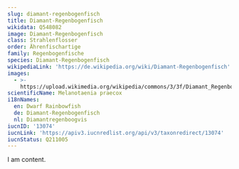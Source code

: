 ```yaml
---
slug: diamant-regenbogenfisch
title: Diamant-Regenbogenfisch
wikidata: Q548082
image: Diamant-Regenbogenfisch
class: Strahlenflosser
order: Ährenfischartige
family: Regenbogenfische
species: Diamant-Regenbogenfisch
wikipediaLink: 'https://de.wikipedia.org/wiki/Diamant-Regenbogenfisch'
images:
  - >-
    https://upload.wikimedia.org/wikipedia/commons/3/3f/Diamant_Regenbogenfisch_(Melanotaenia_praecox).jpg
scientificName: Melanotaenia praecox
i18nNames:
  en: Dwarf Rainbowfish
  de: Diamant-Regenbogenfisch
  nl: Diamantregenboogvis
iucnID: '13074'
iucnLink: 'https://apiv3.iucnredlist.org/api/v3/taxonredirect/13074'
iucnStatus: Q211005
---
```


I am content.
